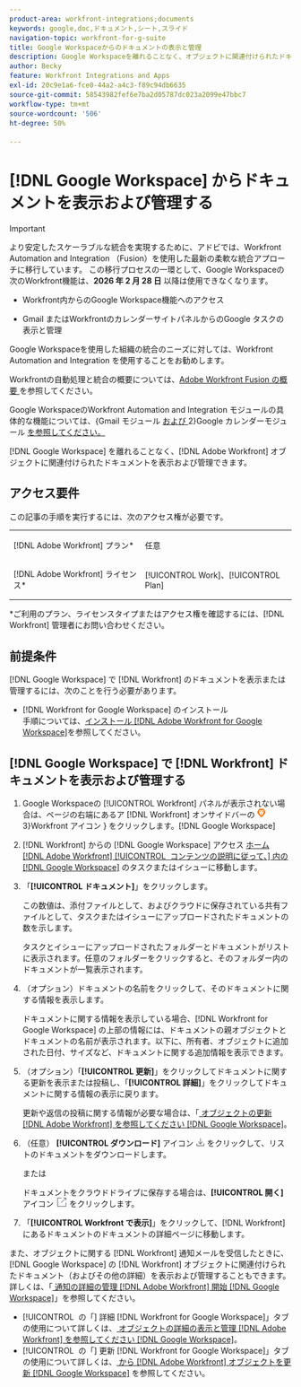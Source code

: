 ```yaml
---
product-area: workfront-integrations;documents
keywords: google,doc,ドキュメント,シート,スライド
navigation-topic: workfront-for-g-suite
title: Google Workspaceからのドキュメントの表示と管理
description: Google Workspaceを離れることなく、オブジェクトに関連付けられたドキュメ  [!DNL Adobe Workfront]  トを表示および管理できます。
author: Becky
feature: Workfront Integrations and Apps
exl-id: 20c9e1a6-fce0-44a2-a4c3-f89c94db6635
source-git-commit: 58543982fef6e7ba2d05787dc023a2099e47bbc7
workflow-type: tm+mt
source-wordcount: '506'
ht-degree: 50%

---
```


# [!DNL Google Workspace] からドキュメントを表示および管理する

>[!IMPORTANT]
>
>より安定したスケーラブルな統合を実現するために、アドビでは、Workfront Automation and Integration （Fusion）を使用した最新の柔軟な統合アプローチに移行しています。 この移行プロセスの一環として、Google Workspaceの次のWorkfront機能は、**2026 年 2 月 28 日** 以降は使用できなくなります。
>
>* Workfront内からのGoogle Workspace機能へのアクセス
>
>* Gmail またはWorkfrontのカレンダーサイトパネルからのGoogle タスクの表示と管理
>
>Google Workspaceを使用した組織の統合のニーズに対しては、Workfront Automation and Integration を使用することをお勧めします。
>
>Workfrontの自動処理と統合の概要については、[Adobe Workfront Fusion の概要 ](https://experienceleague.adobe.com/en/docs/workfront-fusion/using/get-started-with-fusion/understand-workfront-fusion/workfront-fusion-overview) を参照してください。
>
>Google WorkspaceのWorkfront Automation and Integration モジュールの具体的な機能については、{Gmail モジュール [ および ](https://experienceleague.adobe.com/en/docs/workfront-fusion/using/references/apps-and-their-modules/third-party-app-connectors/gmail-modules)2}Google カレンダーモジュール [ を参照してください。](https://experienceleague.adobe.com/en/docs/workfront-fusion/using/references/apps-and-their-modules/third-party-app-connectors/google-calendar-modules)

[!DNL Google Workspace] を離れることなく、[!DNL Adobe Workfront] オブジェクトに関連付けられたドキュメントを表示および管理できます。

## アクセス要件

この記事の手順を実行するには、次のアクセス権が必要です。

<table style="table-layout:auto"> 
 <col> 
 <col> 
 <tbody> 
  <tr> 
   <td role="rowheader">[!DNL Adobe Workfront] プラン*</td> 
   <td> <p>任意</p> </td> 
  </tr> 
  <tr> 
   <td role="rowheader">[!DNL Adobe Workfront] ライセンス*</td> 
   <td> <p>[!UICONTROL Work]、[!UICONTROL Plan]</p> </td> 
  </tr> 
 </tbody> 
</table>

&#42;ご利用のプラン、ライセンスタイプまたはアクセス権を確認するには、[!DNL Workfront] 管理者にお問い合わせください。

## 前提条件

[!DNL Google Workspace] で [!DNL Workfront] のドキュメントを表示または管理するには、次のことを行う必要があります。

* [!DNL Workfront for Google Workspace] のインストール\
   手順については、[インストール [!DNL Adobe Workfront for Google Workspace]](../../workfront-integrations-and-apps/workfront-for-g-suite/install-workfront-for-gsuite.md)を参照してください。

## [!DNL Google Workspace] で [!DNL Workfront] ドキュメントを表示および管理する

1. Google Workspaceの [!UICONTROL Workfront] パネルが表示されない場合は、ページの右端にあるア [!DNL Workfront] オンサイドバーの ![ アイコン ](assets/wf-lion-icon.png)3&rbrace;Workfront アイコン &rbrace; をクリックします。[!DNL Google Workspace]
1. [!DNL Workfront] からの [!DNL Google Workspace] アクセス [ ホーム  [!DNL Adobe Workfront] [!UICONTROL &#x200B; コンテンツの説明に従って、] 内の  [!DNL Google Workspace]](../../workfront-integrations-and-apps/workfront-for-g-suite/access-wf-home-content-from-g-suite.md) のタスクまたはイシューに移動します。
1. 「**[!UICONTROL ドキュメント]**」をクリックします。

   この数値は、添付ファイルとして、およびクラウドに保存されている共有ファイルとして、タスクまたはイシューにアップロードされたドキュメントの数を示します。

   タスクとイシューにアップロードされたフォルダーとドキュメントがリストに表示されます。任意のフォルダーをクリックすると、そのフォルダー内のドキュメントが一覧表示されます。

1. （オプション）ドキュメントの名前をクリックして、そのドキュメントに関する情報を表示します。

   ドキュメントに関する情報を表示している場合、[!DNL Workfront for Google Workspace] の上部の情報には、ドキュメントの親オブジェクトとドキュメントの名前が表示されます。以下に、所有者、オブジェクトに追加された日付、サイズなど、ドキュメントに関する追加情報を表示できます。

1. （オプション）「**[!UICONTROL 更新]**」をクリックしてドキュメントに関する更新を表示または投稿し、「**[!UICONTROL 詳細]**」をクリックしてドキュメントに関する情報の表示に戻ります。

   更新や返信の投稿に関する情報が必要な場合は、「[ オブジェクトの更新  [!DNL Adobe Workfront]  を参照してください  [!DNL Google Workspace]](../../workfront-integrations-and-apps/workfront-for-g-suite/update-a-workfront-object-in-gsuite.md)。

1. （任意） **[!UICONTROL ダウンロード]** アイコン ![ ダウンロードアイコン ](assets/download-icon.png) をクリックして、リストのドキュメントをダウンロードします。

   または

   ドキュメントをクラウドドライブに保存する場合は、**[!UICONTROL 開く]** アイコン ![ 開くアイコン ](assets/open-icon.png) をクリックします。

1. 「**[!UICONTROL Workfront で表示]**」をクリックして、[!DNL Workfront] にあるドキュメントのドキュメントの詳細ページに移動します。

また、オブジェクトに関する [!DNL Workfront] 通知メールを受信したときに、[!DNL Google Workspace] の [!DNL Workfront] オブジェクトに関連付けられたドキュメント（およびその他の詳細）を表示および管理することもできます。詳しくは、「[ 通知の詳細の管理  [!DNL Adobe Workfront]  開始  [!DNL Google Workspace]](../../workfront-integrations-and-apps/workfront-for-g-suite/manage-wf-email-notification-details-in-gsuite.md)」を参照してください。

* [!UICONTROL &#x200B; の「] 詳細 [!DNL Workfront for Google Workspace]」タブの使用について詳しくは、[ オブジェクトの詳細の表示と管理  [!DNL Adobe Workfront]  を参照してください  [!DNL Google Workspace]](../../workfront-integrations-and-apps/workfront-for-g-suite/view-manage-work-item-details-in-gsuite.md)。
* [!UICONTROL &#x200B; の「] 更新 [!DNL Workfront for Google Workspace]」タブの使用について詳しくは、[ から  [!DNL Adobe Workfront]  オブジェクトを更新  [!DNL Google Workspace]](../../workfront-integrations-and-apps/workfront-for-g-suite/update-a-workfront-object-in-gsuite.md) を参照してください。

